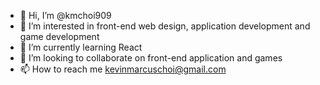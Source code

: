 - 👋 Hi, I’m @kmchoi909
- 👀 I’m interested in front-end web design, application development and game development
- 🌱 I’m currently learning React
- 💞️ I’m looking to collaborate on front-end application and games
- 📫 How to reach me kevinmarcuschoi@gmail.com

<!---
kmchoi909/kmchoi909 is a ✨ special ✨ repository because its `README.md` (this file) appears on your GitHub profile.
You can click the Preview link to take a look at your changes.
--->
